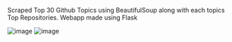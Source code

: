 
Scraped Top 30 Github Topics using BeautifulSoup along with each topics Top Repositories.
Webapp made using Flask


![image](https://github.com/scelly01/GithubScraper/assets/92203911/b49e78ca-01e6-485a-9dde-09857181e288)
![image](https://github.com/scelly01/GithubScraper/assets/92203911/3a26d99e-34b1-40b1-91ee-6b46866cbcad)

